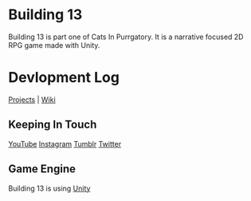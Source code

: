 # Building 13

Building 13 is part one of Cats In Purrgatory. It is a narrative focused 2D RPG game made with Unity.

# Devlopment Log 

[Projects](https://github.com/ThreeEyedVenelope/building-13/projects/1) | [Wiki](https://github.com/ThreeEyedVenelope/building-13/wiki/PROCESS-LOG)

## Keeping In Touch 

[YouTube](https://www.youtube.com/watch?v=iLT0cvefZMY&list=PLnlsG_7yK9tROTJfUgeAzpTbdGA-29547)
[Instagram](https://www.instagram.com/cattatonicat/)
[Tumblr](https://www.tumblr.com/blog/cats-in-purrgatory)
[Twitter](https://twitter.com/cattatonicat)

## Game Engine

Building 13 is using [Unity](https://unity.com/)
